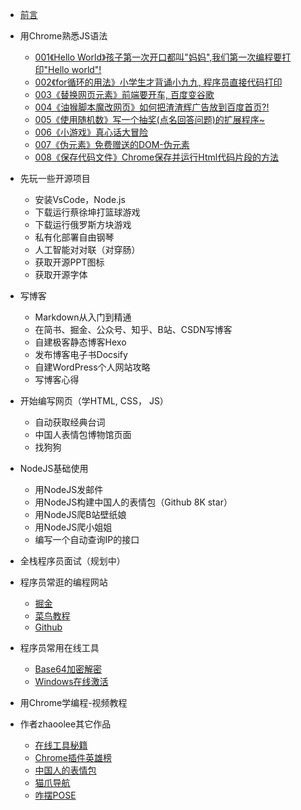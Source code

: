 - [前言](readme-pwc.md)


- 用Chrome熟悉JS语法
  - [001《Hello World》孩子第一次开口都叫"妈妈",我们第一次编程要打印"Hello world"!](2020-09-29_001_hello_world.md)
  - [002《for循环的用法》小学生才背诵小九九, 程序员直接代码打印](2020-09-29_002_for_99.md)
  - [003《替换网页元素》前端要开车, 百度变谷歌](2020-09-29_003_baidu_2_google.md)
  - [004《油猴脚本魔改网页》如何把渣渣辉广告放到百度首页?!](2020-09-29_004_zha_zha_hui.md) 
  - [005《使用随机数》写一个抽奖(点名回答问题)的扩展程序~](2020-09-29_005_select_student.md)
  - [006《小游戏》真心话大冒险](2020-09-29_006_truth_or_dare.md)
  - [007《伪元素》免费赠送的DOM-伪元素](2020-09-29_007_color_block_font.md)
  - [008《保存代码文件》Chrome保存并运行Html代码片段的方法](2020-09-29_008_chrome_html.md)

- 先玩一些开源项目
  - 安装VsCode，Node.js
  - 下载运行蔡徐坤打篮球游戏
  - 下载运行俄罗斯方块游戏
  - 私有化部署自由钢琴
  - 人工智能对对联（对穿肠）
  - 获取开源PPT图标
  - 获取开源字体

- 写博客
  - Markdown从入门到精通
  - 在简书、掘金、公众号、知乎、B站、CSDN写博客
  - 自建极客静态博客Hexo
  - 发布博客电子书Docsify
  - 自建WordPress个人网站攻略
  - 写博客心得

- 开始编写网页（学HTML, CSS， JS）
  - 自动获取经典台词
  - 中国人表情包博物馆页面
  - 找狗狗

- NodeJS基础使用
  - 用NodeJS发邮件
  - 用NodeJS构建中国人的表情包（Github 8K star）
  - 用NodeJS爬B站壁纸娘
  - 用NodeJS爬小姐姐
  - 编写一个自动查询IP的接口

- 全栈程序员面试（规划中）

- 程序员常逛的编程网站
  - [掘金](https://juejin.im/)
  - [菜鸟教程](https://www.runoob.com/)
  - [Github](https://github.com/)

- 程序员常用在线工具
  - [Base64加密解密](https://www.base64encode.org/)
  - [Windows在线激活](https://v0v.bid/)

- 用Chrome学编程-视频教程

- 作者zhaoolee其它作品
  - [在线工具秘籍](https://www.v2fy.com/p/readme-onlinetoolsbook/)
  - [Chrome插件英雄榜](https://www.v2fy.com/p/readme-chromeappheroes/)
  - [中国人的表情包](https://www.v2fy.com/p/000readme-chinesebqb/)
  - [猫爪导航](https://www.v2fy.com/)
  - [咋摆POSE](https://www.v2fy.com/jikemiji/find-pose/)